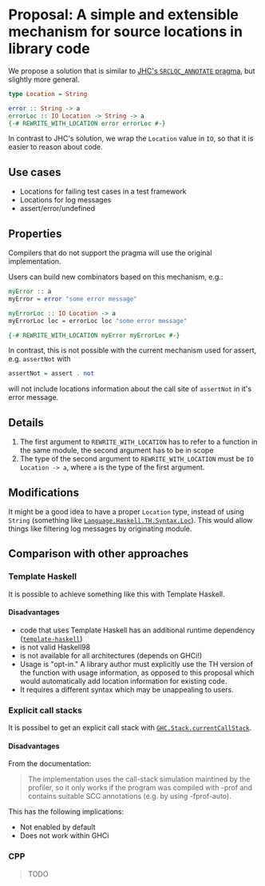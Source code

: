 # Proposal: A simple and extensible mechanism for source locations in library code

We propose a solution that is similar to [JHC's `SRCLOC_ANNOTATE`
pragma][jhc-srcloc-annotate], but slightly more general.

```haskell
type Location = String
```

```haskell
error :: String -> a
errorLoc :: IO Location -> String -> a
{-# REWRITE_WITH_LOCATION error errorLoc #-}
```
In contrast to JHC's solution, we wrap the `Location` value in `IO`, so that it
is easier to reason about code.

## Use cases

 * Locations for failing test cases in a test framework
 * Locations for log messages
 * assert/error/undefined

## Properties

Compilers that do not support the pragma will use the original implementation.

Users can build new combinators based on this mechanism, e.g.:

```haskell
myError :: a
myError = error "some error message"

myErrorLoc :: IO Location -> a
myErrorLoc loc = errorLoc loc "some error message"

{-# REWRITE_WITH_LOCATION myError myErrorLoc #-}
```

In contrast, this is not possible with the current mechanism used for assert,
e.g. `assertNot` with

```haskell
assertNot = assert . not
```

will not include locations information about the call site of `assertNot` in
it's error message.

## Details

 1. The first argument to `REWRITE_WITH_LOCATION` has to refer to a function in
    the same module, the second argument has to be in scope
 1. The type of the second argument to `REWRITE_WITH_LOCATION` must be `IO
    Location -> a`, where `a` is the type of the first argument.

## Modifications

It might be a good idea to have a proper `Location` type, instead of using
`String` (something like
[`Language.Haskell.TH.Syntax.Loc`](http://hackage.haskell.org/packages/archive/template-haskell/2.7.0.0/doc/html/Language-Haskell-TH-Syntax.html#t:Loc)).
This would allow things like filtering log messages by originating module.

## Comparison with other approaches

### Template Haskell

It is possible to achieve something like this with Template Haskell.

#### Disadvantages

 * code that uses Template Haskell has an additional runtime dependency ([`template-haskell`][template-haskell])
 * is not valid Haskell98
 * is not available for all architectures (depends on GHCi!)
 * Usage is "opt-in." A library author must explicitly use the TH version of the function with usage information,
   as opposed to this proposal which would automatically add location information for existing code.
 * It requires a different syntax which may be unappealing to users.

[template-haskell]: http://hackage.haskell.org/package/template-haskell "Template Haskell on Hackage"
[jhc-srcloc-annotate]: http://repetae.net/computer/jhc/jhc.shtml#new-extensions


### Explicit call stacks

It is possibel to get an explicit call stack with
[`GHC.Stack.currentCallStack`](http://hackage.haskell.org/packages/archive/base/4.5.1.0/doc/html/GHC-Stack.html#v:currentCallStack).

#### Disadvantages

From the documentation:

> The implementation uses the call-stack simulation maintined by the profiler,
> so it only works if the program was compiled with -prof and contains suitable
> SCC annotations (e.g. by using -fprof-auto).

This has the following implications:

 * Not enabled by default
 * Does not work within GHCi

### CPP

> TODO
